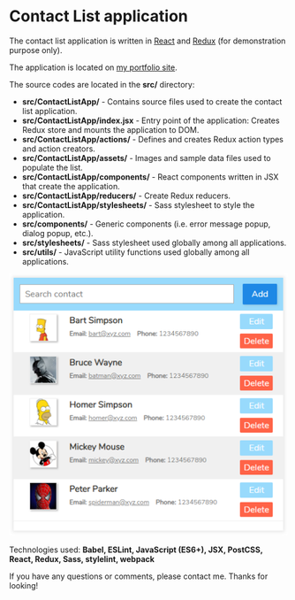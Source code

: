 # Contact List application
The contact list application is written in [React](https://reactjs.org/) and [Redux](https://redux.js.org/) (for demonstration purpose only).

The application is located on [my portfolio site](https://daisukenakano.com/index.php#spa).

The source codes are located in the **src/** directory:
* **src/ContactListApp/** - Contains source files used to create the contact list application.
* **src/ContactListApp/index.jsx** - Entry point of the application: Creates Redux store and mounts the application to DOM.
* **src/ContactListApp/actions/** - Defines and creates Redux action types and action creators.
* **src/ContactListApp/assets/** - Images and sample data files used to populate the list.
* **src/ContactListApp/components/** - React components written in JSX that create the application.
* **src/ContactListApp/reducers/** - Create Redux reducers.
* **src/ContactListApp/stylesheets/** - Sass stylesheet to style the application.
* **src/components/** - Generic components (i.e. error message popup, dialog popup, etc.).
* **src/stylesheets/** - Sass stylesheet used globally among all applications.
* **src/utils/** - JavaScript utility functions used globally among all applications.

![Contact app](img/ContactListApp.PNG)

Technologies used: **Babel, ESLint, JavaScript (ES6+), JSX, PostCSS, React, Redux, Sass, stylelint, webpack**

If you have any questions or comments, please contact me. Thanks for looking!
